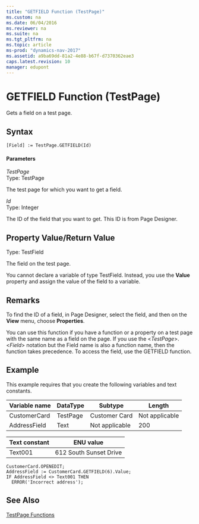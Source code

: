 ```yaml
---
title: "GETFIELD Function (TestPage)"
ms.custom: na
ms.date: 06/04/2016
ms.reviewer: na
ms.suite: na
ms.tgt_pltfrm: na
ms.topic: article
ms-prod: "dynamics-nav-2017"
ms.assetid: a9ba69dd-81a2-4e88-b67f-d7370362eae3
caps.latest.revision: 10
manager: edupont
---
```

# GETFIELD Function (TestPage)
Gets a field on a test page.  
  
## Syntax  
  
```  
[Field] := TestPage.GETFIELD(Id)  
```  
  
#### Parameters  
 *TestPage*  
 Type: TestPage  
  
 The test page for which you want to get a field.  
  
 *Id*  
 Type: Integer  
  
 The ID of the field that you want to get. This ID is from Page Designer.  
  
## Property Value/Return Value  
 Type: TestField  
  
 The field on the test page.  
  
 You cannot declare a variable of type TestField. Instead, you use the **Value** property and assign the value of the field to a variable.  
  
## Remarks  
 To find the ID of a field, in Page Designer, select the field, and then on the **View** menu, choose **Properties**.  
  
 You can use this function if you have a function or a property on a test page with the same name as a field on the page. If you use the \<*TestPage*\>.\<*Field*\> notation but the Field name is also a function name, then the function takes precedence. To access the field, use the GETFIELD function.  
  
## Example  
 This example requires that you create the following variables and text constants.  
  
|Variable name|DataType|Subtype|Length|  
|-------------------|--------------|-------------|------------|  
|CustomerCard|TestPage|Customer Card|Not applicable|  
|AddressField|Text|Not applicable|200|  
  
|Text constant|ENU value|  
|-------------------|---------------|  
|Text001|612 South Sunset Drive|  
  
```  
CustomerCard.OPENEDIT;  
AddressField := CustomerCard.GETFIELD(6).Value;  
IF AddressField <> Text001 THEN  
  ERROR('Incorrect address');  
```  
  
## See Also  
 [TestPage Functions](TestPage-Functions.md)